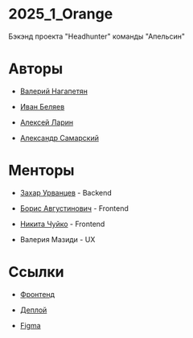 # 2025_1_Orange
Бэкэнд проекта "Headhunter" команды "Апельсин"
# Авторы
- [Валерий Нагапетян](https://github.com/vcreatorv)

- [Иван Беляев](https://github.com/BelyaevIvan)

- [Алексей Ларин](https://github.com/hello-larin)

- [Александр Самарский](https://github.com/AlexSamarskii)
# Менторы
- [Захар Урванцев](https://github.com/z-urvancev) - Backend

- [Борис Августинович](https://github.com/vairaden) - Frontend

- [Никита Чуйко](https://github.com/mafin1799) - Frontend

- Валерия Мазиди - UX
# Ссылки
- [Фронтенд](https://github.com/frontend-park-mail-ru/2025_1_Orange)

- [Деплой](http://217.16.23.61)

- [Figma](https://www.figma.com/design/tpgG82sgFDfodZ4TRE9mxo/ResuMatch?node-id=202-705&p=f&t=fEqYP2W01gbKOdnH-0)